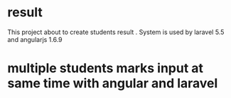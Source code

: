 # result
This project about to create students result . System is used by laravel 5.5 and angularjs 1.6.9

# multiple students marks input at same time with angular and laravel
